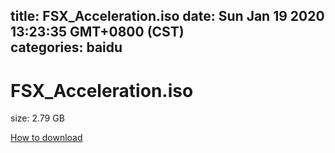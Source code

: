 
title: FSX_Acceleration.iso
date: Sun Jan 19 2020 13:23:35 GMT+0800 (CST)    
categories: baidu
---

# FSX_Acceleration.iso
size: 2.79 GB
 
 

[How to download](https://bpcam.bemobtrk.com/go/2ceec3aa-1ca2-46d6-b9ff-aaa5c184517c?jno=498)